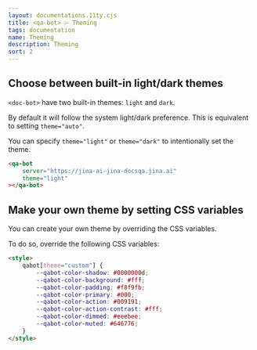 ```yaml
---
layout: documentations.11ty.cjs
title: <qa-bot> ⌲ Theming
tags: documentation
name: Theming
description: Theming
sort: 2
---
```

## Choose between built-in light/dark themes
`<doc-bot>` have two built-in themes: `light` and `dark`.

By default it will follow the system light/dark preference. This is equivalent to setting `theme="auto"`.

You can specify `theme="light"` or `theme="dark"` to intentionally set the theme.

```html
<qa-bot
    server="https://jina-ai-jina-docsqa.jina.ai"
    theme="light"
></qa-bot>
```

## Make your own theme by setting CSS variables
You can create your own theme by overriding the CSS variables.

To do so, override the following CSS variables:

```html
<style>
    qabot[theme="custom"] {
        --qabot-color-shadow: #0000000d;
        --qabot-color-background: #fff;
        --qabot-color-padding: #f8f9fb;
        --qabot-color-primary: #000;
        --qabot-color-action: #009191;
        --qabot-color-action-contrast: #fff;
        --qabot-color-dimmed: #eeebee;
        --qabot-color-muted: #646776;
    }
</style>
```

<qa-bot server="https://jina-ai-jina-docsqa.jina.ai" theme="light" site="https://docs.jina.ai"></qa-bot>

<style>
    qa-bot {
        position: fixed; 
        left: 2rem; 
    }
    qa-bot:not(:defined) { display: none; }
</style>
